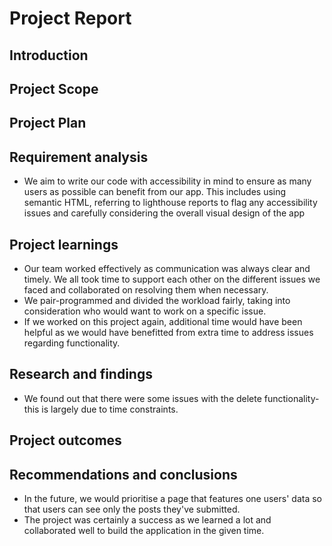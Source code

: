 # Project Report

## Introduction


## Project Scope


## Project Plan


## Requirement analysis
- We aim to write our code with accessibility in mind to ensure as many users as possible can benefit from our app. This includes using semantic HTML, referring to lighthouse reports to flag any accessibility issues and carefully considering the overall visual design of the app


## Project learnings
- Our team worked effectively as communication was always clear and timely. We all took time to support each other on the different issues we faced and collaborated on resolving them when necessary. 
- We pair-programmed and divided the workload fairly, taking into consideration who would want to work on a specific issue.
- If we worked on this project again, additional time would have been helpful as we would have benefitted from extra time to address issues regarding functionality.
    
    
## Research and findings
- We found out that there were some issues with the delete functionality- this is largely due to time constraints. 


## Project outcomes


## Recommendations and conclusions
- In the future, we would prioritise a page that features one users' data so that users can see only the posts they've submitted. 
- The project was certainly a success as we learned a lot and collaborated well to build the application in the given time. 



